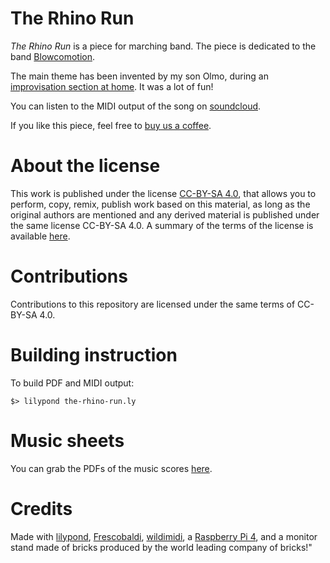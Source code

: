 # The Rhino Run

*The Rhino Run* is a piece for marching band. The piece is dedicated
to the band [Blowcomotion](https://blowcomotion.org/).

The main theme has been invented by my son Olmo, during an
[improvisation section at home](https://youtu.be/b3wp3aPviQs). It was
a lot of fun!

You can listen to the MIDI output of the song on
[soundcloud](https://soundcloud.com/francesco-petrogalli/the-rhino-run).

If you like this piece, feel free to [buy us a
coffee](https://ko-fi.com/tubafranz).

# About the license

This work is published under the license [CC-BY-SA
4.0](https://creativecommons.org/licenses/by-sa/4.0/), that allows you
to perform, copy, remix, publish work based on this material, as long
as the original authors are mentioned and any derived material is
published under the same license CC-BY-SA 4.0. A summary of the terms
of the license is available
[here](https://creativecommons.org/licenses/by-sa/4.0/).

# Contributions

Contributions to this repository are licensed under the same terms of
CC-BY-SA 4.0.

# Building instruction

To build PDF and MIDI output:

```
$> lilypond the-rhino-run.ly
```

# Music sheets

You can grab the PDFs of the music scores
[here](https://github.com/fpetrogalli/trr/releases/latest).

# Credits

Made with [lilypond](http://lilypond.org/),
[Frescobaldi](https://www.frescobaldi.org),
[wildimidi](https://github.com/Mindwerks/wildmidi), a [Raspberry Pi
4](https://www.raspberrypi.org/), and a monitor stand made of bricks
produced by the world leading company of bricks!"